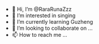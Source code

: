 - 👋 Hi, I’m @RaraRunaZzz
- 👀 I’m interested in singing
- 🌱 I’m currently learning Guzheng
- 💞️ I’m looking to collaborate on ...
- 📫 How to reach me ...

<!---
RaraRunaZzz/RaraRunaZzz is a ✨ special ✨ repository because its `README.md` (this file) appears on your GitHub profile.
You can click the Preview link to take a look at your changes.
--->
